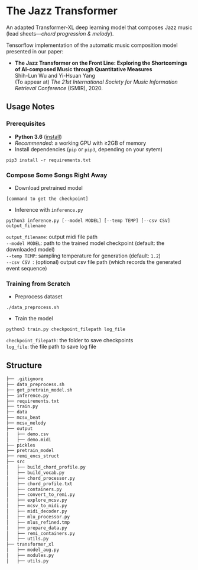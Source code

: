 # The Jazz Transformer

An adapted Transformer-XL deep learning model that composes Jazz music  (lead sheets&mdash;_chord progression & melody_).

Tensorflow implementation of the automatic music composition model presented in our paper: 
 * **The Jazz Transformer on the Front Line: Exploring the Shortcomings of AI-composed Music through Quantitative Measures**  
   Shih-Lun Wu and Yi-Hsuan Yang  
   (To appear at) _The 21st International Society for Music Information Retrieval Conference_ (ISMIR), 2020.

## Usage Notes
### Prerequisites
 * **Python 3.6** ([install](https://www.python.org/downloads/release/python-368/))
 * _Recommended_: a working GPU with &geq;2GB of memory
 * Install dependencies (``pip`` or ``pip3``, depending on your sytem)
  ```shell
  pip3 install -r requirements.txt
  ```
  
### Compose Some Songs Right Away
  * Download pretrained model
  ```shell
  [command to get the checkpoint]
  ```
  * Inference with ``inference.py``
  ```shell
  python3 inference.py [--model MODEL] [--temp TEMP] [--csv CSV] output_filename
  ```
  ``output_filename``:  output midi file path  
  ``--model MODEL``:    path to the trained model checkpoint (default: the downloaded model)  
  ``--temp TEMP``:      sampling temperature for generation (default: ``1.2``)  
  ``--csv CSV ``:       (optional) output csv file path (which records the generated event sequence)  

### Training from Scratch
  * Preprocess dataset
  ```
  ./data_preprocess.sh
  ```
  * Train the model
  ```
  python3 train.py checkpoint_filepath log_file
  ```
  ``checkpoint_filepath``:  the folder to save checkpoints  
  ``log_file``:             the file path to save log file  

## Structure
```bash
├── .gitignore
├── data_preprocess.sh
├── get_pretrain_model.sh
├── inference.py
├── requirements.txt
├── train.py
├── data
├── mcsv_beat
├── mcsv_melody
├── output
│   ├── demo.csv
│   ├── demo.midi
├── pickles
├── pretrain_model
├── remi_encs_struct
├── src
│   ├── build_chord_profile.py
│   ├── build_vocab.py
│   ├── chord_processor.py
│   ├── chord_profile.txt
│   ├── containers.py
│   ├── convert_to_remi.py
│   ├── explore_mcsv.py
│   ├── mcsv_to_midi.py
│   ├── midi_decoder.py
│   ├── mlu_processor.py
│   ├── mlus_refined.tmp
│   ├── prepare_data.py
│   ├── remi_containers.py
│   ├── utils.py
├── transformer_xl
│   ├── model_aug.py
│   ├── modules.py
│   ├── utils.py
```

